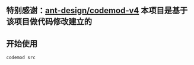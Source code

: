 ## 特别感谢：[ant-design/codemod-v4](https://github.com/ant-design/codemod-v4) 本项目是基于该项目做代码修改建立的

## 开始使用
`codemod src`
